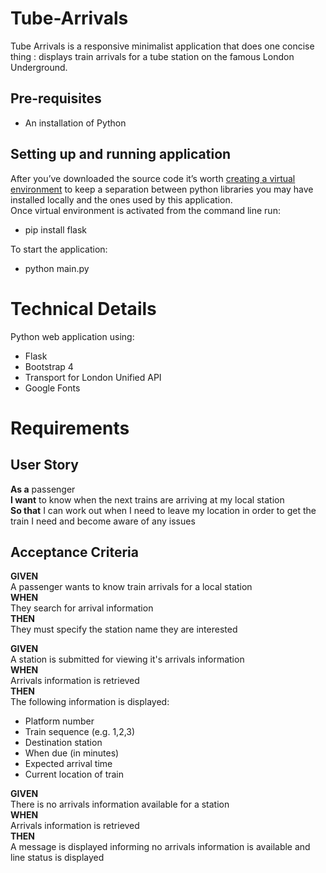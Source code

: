 # Tube-Arrivals
Tube Arrivals is a responsive minimalist application that does one concise thing : displays train arrivals for a tube station on the famous London Underground.

## Pre-requisites
* An installation of Python
## Setting up and running application
After you’ve downloaded the source code it’s worth [creating a virtual environment](https://uoa-eresearch.github.io/eresearch-cookbook/recipe/2014/11/26/python-virtual-env/) to keep a separation between python libraries you may have installed locally and the ones used by this application.  
Once virtual environment is activated from the command line run:  
* pip install flask 
   
To start the application:  
* python main.py

# Technical Details
Python web application using:
* Flask
* Bootstrap 4
* Transport for London Unified API
* Google Fonts

# Requirements

## User Story
**As a** passenger  
**I want** to know when the next trains are arriving at my local station  
**So that** I can work out when I need to leave my location in order to get the train I need and become aware of any issues

## Acceptance Criteria
**GIVEN**  
A passenger wants to know train arrivals for a local station  
**WHEN**  
They search for arrival information  
**THEN**  
They must specify the station name they are interested  

**GIVEN**  
A station is submitted for viewing it's arrivals information  
**WHEN**  
Arrivals information is retrieved  
**THEN**  
The following information is displayed:
- Platform number
- Train sequence (e.g. 1,2,3)
- Destination station
- When due (in minutes)
- Expected arrival time
- Current location of train

**GIVEN**  
There is no arrivals information available for a station  
**WHEN**  
Arrivals information is retrieved  
**THEN**  
A  message is displayed informing no arrivals information is available and line status is displayed  
